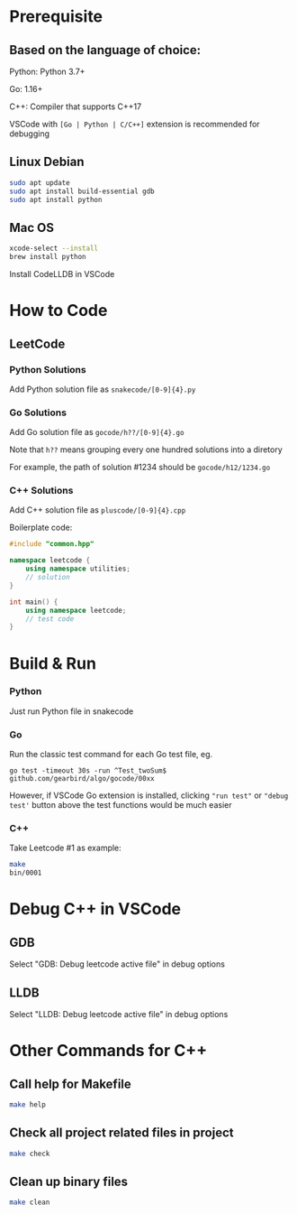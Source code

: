 # Prerequisite
## Based on the language of choice:

Python: Python 3.7+

Go: 1.16+

C++: Compiler that supports C++17

VSCode with ```[Go | Python | C/C++]``` extension is recommended for debugging

## Linux Debian
```bash
sudo apt update
sudo apt install build-essential gdb
sudo apt install python
```

## Mac OS
```bash
xcode-select --install
brew install python
```
Install CodeLLDB in VSCode

# How to Code
## LeetCode
### Python Solutions
Add Python solution file as ```snakecode/[0-9]{4}.py```

### Go Solutions
Add Go solution file as ```gocode/h??/[0-9]{4}.go```

Note that ```h??``` means grouping every one hundred solutions into a diretory

For example, the path of solution #1234 should be ```gocode/h12/1234.go```

### C++ Solutions
Add C++ solution file as ```pluscode/[0-9]{4}.cpp```

Boilerplate code:
```cpp
#include "common.hpp"

namespace leetcode {
    using namespace utilities;
    // solution
}

int main() {
    using namespace leetcode;
    // test code
}
```

# Build & Run
### Python
Just run Python file in snakecode

### Go
Run the classic test command for each Go test file, eg.

```go test -timeout 30s -run ^Test_twoSum$ github.com/gearbird/algo/gocode/00xx ```

However, if VSCode Go extension is installed, clicking ```"run test"``` or ```"debug test'``` button above the test functions would be much easier

### C++
Take Leetcode #1 as example:
```bash
make
bin/0001
```

# Debug C++ in VSCode
## GDB
Select "GDB: Debug leetcode active file" in debug options

## LLDB
Select "LLDB: Debug leetcode active file" in debug options

# Other Commands for C++
## Call help for Makefile
```bash
make help
```

## Check all project related files in project
```bash
make check
```

## Clean up binary files
```bash
make clean
```

